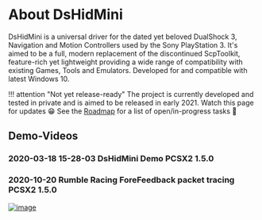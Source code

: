 # About DsHidMini

DsHidMini is a universal driver for the dated yet beloved DualShock 3, Navigation and Motion Controllers used by the Sony PlayStation 3. It's aimed to be a full, modern replacement of the discontinued ScpToolkit, feature-rich yet lightweight providing a wide range of compatibility with existing Games, Tools and Emulators. Developed for and compatible with latest Windows 10.

!!! attention "Not yet release-ready"
    The project is currently developed and tested in private and is aimed to be released in early 2021. Watch this page for updates 😁 See the [Roadmap](Roadmap) for a list of open/in-progress tasks 👀

## Demo-Videos

### 2020-03-18 15-28-03 DsHidMini Demo PCSX2 1.5.0



### 2020-10-20 Rumble Racing ForeFeedback packet tracing PCSX2 1.5.0

<a href="https://www.youtube.com/watch?v=WMlaEr3g3dw" class="glightbox">
	<img src="https://i3.ytimg.com/vi/WMlaEr3g3dw/hqdefault.jpg" alt="image">
</a>
